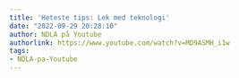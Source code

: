 ```yaml
---
title: 'Heteste tips: Lek med teknologi'
date: "2022-09-29 20:28:10"
author: NDLA på Youtube
authorlink: https://www.youtube.com/watch?v=MD9ASMH_i1w
tags:
- NDLA-pa-Youtube
---
```

